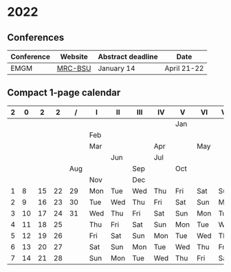 # 2022

## Conferences

**Conference** | **Website** |**Abstract deadline** | **Date**
---------------|-------------|----------------------|---------
EMGM | [MRC-BSU](https://www.mrc-bsu.cam.ac.uk/news-and-events/workshops/european-mathematical-genetics-meeting-2022/) | January 14 | April 21-22

## Compact 1-page calendar

 2| 0| 2| 2| /|  I  | II  | III | IV  |  V  | VI  | VII
--|--|--|--|--|-----|-----|-----|-----|-----|-----|----
  |  |  |  |  |     |     |     |     |     | Jan |
  |  |  |  |  |     | Feb |     |     |     |     |
  |  |  |  |  |     | Mar |     |     | Apr |     | May
  |  |  |  |  |     |     | Jun |     | Jul |     |
  |  |  |  |  | Aug |     |     | Sep |     | Oct |
  |  |  |  |  |     | Nov |     | Dec |     |     |
1 | 8|15|22|29| Mon | Tue | Wed | Thu | Fri | Sat | Sun
2 | 9|16|23|30| Tue | Wed | Thu | Fri | Sat | Sun | Mon
3 |10|17|24|31| Wed | Thu | Fri | Sat | Sun | Mon | Tue
4 |11|18|25|  | Thu | Fri | Sat | Sun | Mon | Tue | Wed
5 |12|19|26|  | Fri | Sat | Sun | Mon | Tue | Wed | Thu
6 |13|20|27|  | Sat | Sun | Mon | Tue | Wed | Thu | Fri
7 |14|21|28|  | Sun | Mon | Tue | Wed | Thu | Fri | Sat
